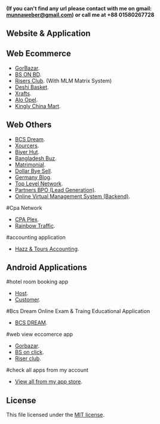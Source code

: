 
#### (If you can't find any url please contact with me on gmail: munnaweber@gmail.com) or call me at +88 01580267728

## Website & Application

## Web Ecommerce
- [GorBazar](http://gorbazar.com).
- [BS ON BD](http://bsonbd.com).
- [Risers Club](http://risersclub.com). (With MLM Matrix System)
- [Deshi Basket](https://www.deshibasket.com).
- [Xrafts](http://xrafts.com).
- [Alo Opel](http://aloopel.com).
- [Kingly China Mart](https://kinglychinamart.com/).

## Web Others
- [BCS Dream](http://bcsdream.com).
- [Xourcers](http://xourcers.com).
- [Biyer Hut](http://biyerhut.com).
- [Bangladesh Buz](https://bangladeshbuzz.com/about-us).
- [Matrimonial](https://biyerhut.com).
- [Dollar Bye Sell](https://ftcebd.com).
- [Germany Blog](https://naku.at).
- [Top Level Network](https://www.toplevelnetwork.com).
- [Partners BPO (Lead Generation)](https://partnersbpo.com).
- [Online Virtual Management System (Backend)](https://goldenva.com).

#Cpa Network
- [CPA Plex](http://cpaplex.com).
- [Rainbow Traffic](http://rainbowtraffic.com/).

#accounting application
- [Hazz & Tours Accounting](http://challengertravels.com/admin).


## Android Applications

#hotel room booking app
- [Host](https://play.google.com/store/apps/details?id=com.youturoom.agent).
- [Customer](https://play.google.com/store/apps/details?id=com.youturoom.customer).

#Bcs Dream Online Exam & Traing Educational Application
- [BCS DREAM](https://play.google.com/store/apps/details?id=app.bcsdream.offical).

#web view eccomerce app
- [Gorbazar](https://play.google.com/store/apps/details?id=www.gorhoat.com.app).
- [BS on click](https://play.google.com/store/apps/details?id=www.bsonbd.com.bsonclick).
- [Riser club](https://play.google.com/store/apps/details?id=com.riserofficial.risersclub).

#check all apps from my account
- [View all from my app store](https://play.google.com/store/apps/developer?id=Munna+Ahmed).


## License
This file licensed under the [MIT license](https://opensource.org/licenses/MIT).